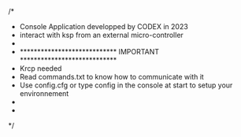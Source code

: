 /*
 * Console Application developped by CODEX in 2023
 * interact with ksp from an external micro-controller
 * 
 * **************************** IMPORTANT ****************************
 * Krcp needed
 * Read commands.txt to know how to communicate with it
 * Use config.cfg or type config in the console at start to setup your environnement
 * 
 * 
 */